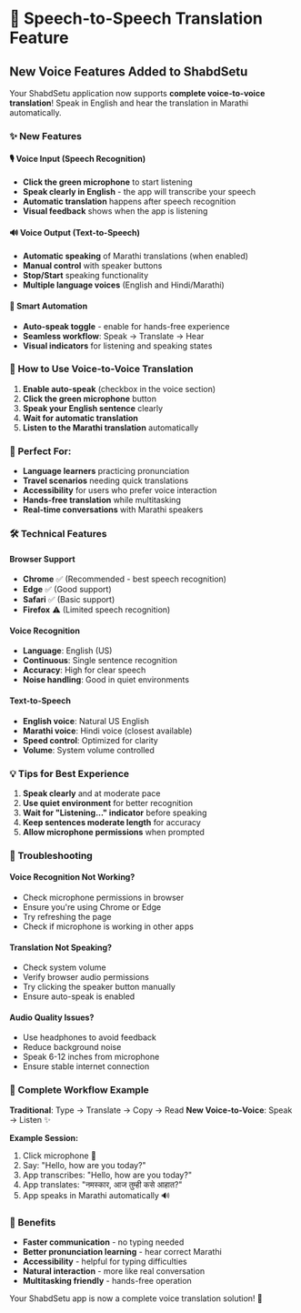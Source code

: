 # 🎤 Speech-to-Speech Translation Feature

## New Voice Features Added to ShabdSetu

Your ShabdSetu application now supports **complete voice-to-voice translation**! Speak in English and hear the translation in Marathi automatically.

### ✨ New Features

#### 🎙️ **Voice Input (Speech Recognition)**
- **Click the green microphone** to start listening
- **Speak clearly in English** - the app will transcribe your speech
- **Automatic translation** happens after speech recognition
- **Visual feedback** shows when the app is listening

#### 🔊 **Voice Output (Text-to-Speech)**
- **Automatic speaking** of Marathi translations (when enabled)
- **Manual control** with speaker buttons
- **Stop/Start** speaking functionality
- **Multiple language voices** (English and Hindi/Marathi)

#### 🤖 **Smart Automation**
- **Auto-speak toggle** - enable for hands-free experience
- **Seamless workflow**: Speak → Translate → Hear
- **Visual indicators** for listening and speaking states

### 🚀 How to Use Voice-to-Voice Translation

1. **Enable auto-speak** (checkbox in the voice section)
2. **Click the green microphone** button
3. **Speak your English sentence** clearly
4. **Wait for automatic translation**
5. **Listen to the Marathi translation** automatically

### 🎯 Perfect For:

- **Language learners** practicing pronunciation
- **Travel scenarios** needing quick translations
- **Accessibility** for users who prefer voice interaction
- **Hands-free translation** while multitasking
- **Real-time conversations** with Marathi speakers

### 🛠️ Technical Features

#### Browser Support
- **Chrome** ✅ (Recommended - best speech recognition)
- **Edge** ✅ (Good support)
- **Safari** ✅ (Basic support)
- **Firefox** ⚠️ (Limited speech recognition)

#### Voice Recognition
- **Language**: English (US)
- **Continuous**: Single sentence recognition
- **Accuracy**: High for clear speech
- **Noise handling**: Good in quiet environments

#### Text-to-Speech
- **English voice**: Natural US English
- **Marathi voice**: Hindi voice (closest available)
- **Speed control**: Optimized for clarity
- **Volume**: System volume controlled

### 💡 Tips for Best Experience

1. **Speak clearly** and at moderate pace
2. **Use quiet environment** for better recognition
3. **Wait for "Listening..." indicator** before speaking
4. **Keep sentences moderate length** for accuracy
5. **Allow microphone permissions** when prompted

### 🔧 Troubleshooting

#### Voice Recognition Not Working?
- Check microphone permissions in browser
- Ensure you're using Chrome or Edge
- Try refreshing the page
- Check if microphone is working in other apps

#### Translation Not Speaking?
- Check system volume
- Verify browser audio permissions
- Try clicking the speaker button manually
- Ensure auto-speak is enabled

#### Audio Quality Issues?
- Use headphones to avoid feedback
- Reduce background noise
- Speak 6-12 inches from microphone
- Ensure stable internet connection

### 🎊 Complete Workflow Example

**Traditional**: Type → Translate → Copy → Read
**New Voice-to-Voice**: Speak → Listen ✨

**Example Session:**
1. Click microphone 🎤
2. Say: "Hello, how are you today?"
3. App transcribes: "Hello, how are you today?"
4. App translates: "नमस्कार, आज तुम्ही कसे आहात?"
5. App speaks in Marathi automatically 🔊

### 🌟 Benefits

- **Faster communication** - no typing needed
- **Better pronunciation learning** - hear correct Marathi
- **Accessibility** - helpful for typing difficulties
- **Natural interaction** - more like real conversation
- **Multitasking friendly** - hands-free operation

Your ShabdSetu app is now a complete voice translation solution! 🎉
